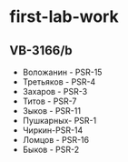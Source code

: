 
# first-lab-work
## VB-3166/b

* Воложанин - PSR-15
* Третьяков - PSR-4
* Захаров - PSR-3
* Титов - PSR-7
* Зыков - PSR-11
* Пушкарных- PSR-1
* Чиркин-PSR-14
* Ломцов - PSR-16
* Быков - PSR-2


